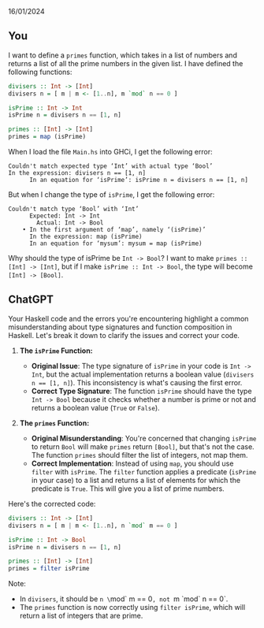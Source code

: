 16/01/2024
## You

I want to define a `primes` function, which takes in a list of numbers and returns a list of all the prime numbers in the given list. I have defined the following functions:
```haskell
divisers :: Int -> [Int]
divisers n = [ m | m <- [1..n], m `mod` n == 0 ]

isPrime :: Int -> Int
isPrime n = divisers n == [1, n]

primes :: [Int] -> [Int]
primes = map (isPrime)
```

When I load the file `Main.hs` into GHCi, I get the following error:

```plaintext
Couldn't match expected type ‘Int’ with actual type ‘Bool’
In the expression: divisers n == [1, n]
      In an equation for ‘isPrime’: isPrime n = divisers n == [1, n]
```

But when I change the type of `isPrime`, I get the following error:

```plaintext
Couldn't match type ‘Bool’ with ‘Int’
      Expected: Int -> Int
        Actual: Int -> Bool
    • In the first argument of ‘map’, namely ‘(isPrime)’
      In the expression: map (isPrime)
      In an equation for ‘mysum’: mysum = map (isPrime)
```

Why should the type of isPrime be `Int -> Bool`? I want to make `primes :: [Int] -> [Int]`, but if I make `isPrime :: Int -> Bool`, the type will become `[Int] -> [Bool]`.


## ChatGPT

Your Haskell code and the errors you're encountering highlight a common misunderstanding about type signatures and function composition in Haskell. Let's break it down to clarify the issues and correct your code.

1. **The `isPrime` Function:**
   - **Original Issue**: The type signature of `isPrime` in your code is `Int -> Int`, but the actual implementation returns a boolean value (`divisers n == [1, n]`). This inconsistency is what's causing the first error.
   - **Correct Type Signature**: The function `isPrime` should have the type `Int -> Bool` because it checks whether a number is prime or not and returns a boolean value (`True` or `False`).

2. **The `primes` Function:**
   - **Original Misunderstanding**: You're concerned that changing `isPrime` to return `Bool` will make `primes` return `[Bool]`, but that's not the case. The function `primes` should filter the list of integers, not map them.
   - **Correct Implementation**: Instead of using `map`, you should use `filter` with `isPrime`. The `filter` function applies a predicate (`isPrime` in your case) to a list and returns a list of elements for which the predicate is `True`. This will give you a list of prime numbers.

Here's the corrected code:

```haskell
divisers :: Int -> [Int]
divisers n = [ m | m <- [1..n], n `mod` m == 0 ]

isPrime :: Int -> Bool
isPrime n = divisers n == [1, n]

primes :: [Int] -> [Int]
primes = filter isPrime
```

Note:
- In `divisers`, it should be `n \`mod\` m == 0`, not `m \`mod\` n == 0`.
- The `primes` function is now correctly using `filter isPrime`, which will return a list of integers that are prime.